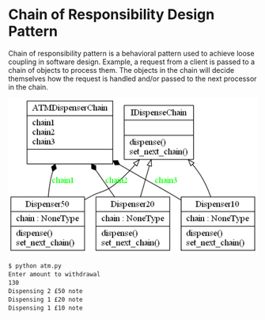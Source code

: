 # Chain of Responsibility Design Pattern

Chain of responsibility pattern is a behavioral pattern used to achieve loose coupling
in software design.
Example, a request from a client is passed to a chain of objects to process them. 
The objects in the chain will decide themselves how the request is handled and/or 
passed to the next processor in the chain.

![Chain of Responsibility UML Diagram in the context of an ATM](atm.png)

```bash
$ python atm.py
Enter amount to withdrawal
130
Dispensing 2 £50 note
Dispensing 1 £20 note
Dispensing 1 £10 note
```